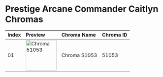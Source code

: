 # Prestige Arcane Commander Caitlyn Chromas

| Index | Preview | Chroma Name | Chroma ID |
|:---|:---|:---|:---|
| 01 | <img src='https://raw.communitydragon.org/latest/plugins/rcp-be-lol-game-data/global/default/v1/champion-chroma-images/51/51053.png' alt='Chroma 51053' width='100'> | Chroma 51053 | 51053 |
